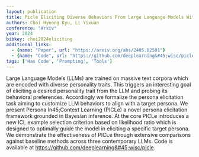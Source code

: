 ```yaml
---
layout: publication
title: Picle Eliciting Diverse Behaviors From Large Language Models With Persona In45;context Learning
authors: Choi Hyeong Kyu, Li Yixuan
conference: "Arxiv"
year: 2024
bibkey: choi2024eliciting
additional_links:
  - {name: "Paper", url: "https://arxiv.org/abs/2405.02501"}
  - {name: "Code", url: "https://github.com/deeplearning&#45;wisc/picle"}
tags: ['Has Code', 'Prompting', 'Tools']
---
```

Large Language Models (LLMs) are trained on massive text corpora which are encoded with diverse personality traits. This triggers an interesting goal of eliciting a desired personality trait from the LLM and probing its behavioral preferences. Accordingly we formalize the persona elicitation task aiming to customize LLM behaviors to align with a target persona. We present Persona In45;Context Learning (PICLe) a novel persona elicitation framework grounded in Bayesian inference. At the core PICLe introduces a new ICL example selection criterion based on likelihood ratio which is designed to optimally guide the model in eliciting a specific target persona. We demonstrate the effectiveness of PICLe through extensive comparisons against baseline methods across three contemporary LLMs. Code is available at https://github.com/deeplearning&#45;wisc/picle.
